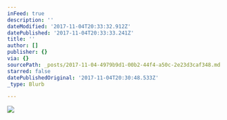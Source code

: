 ```yaml
---
inFeed: true
description: ''
dateModified: '2017-11-04T20:33:32.912Z'
datePublished: '2017-11-04T20:33:33.241Z'
title: ''
author: []
publisher: {}
via: {}
sourcePath: _posts/2017-11-04-4979b9d1-00b2-44f4-a50c-2e23d3caf348.md
starred: false
datePublishedOriginal: '2017-11-04T20:30:48.533Z'
_type: Blurb

---
```

![](https://the-grid-user-content.s3-us-west-2.amazonaws.com/74b5014f-4baa-4d41-a984-f211bbc52352.jpg)